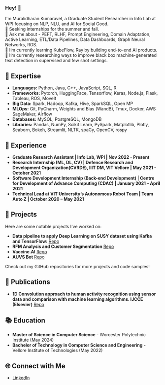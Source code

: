 ### Hey! 👋

<!--
**murali22chan/murali22chan** is a ✨ _special_ ✨ repository because its `README.md` (this file) appears on your GitHub profile.

Here are some ideas to get you started:

- 🔭 I’m currently working on ...
- 🌱 I’m currently learning ...
- 👯 I’m looking to collaborate on ...
- 🤔 I’m looking for help with ...
- 💬 Ask me about ...
- 📫 How to reach me: ...
- 😄 Pronouns: ...
- ⚡ Fun fact: ...
## 💼 Experience

- **Machine Learning Engineer** at XYZ Company (Year - Present)
  - Developed and deployed ML models for predicting customer behavior, resulting in a 20% increase in sales.
  - Collaborated with cross-functional teams to identify and implement ML opportunities across various business units.

- **Data Scientist Intern** at ABC Company (Year)
  - Conducted exploratory data analysis and developed predictive models for customer churn prediction.
  - Presented findings and recommendations to the management team, leading to a 15% reduction in churn rate.
-->



I'm Muralidharan Kumaravel, a Graduate Student Researcher in Info Lab at WPI focusing on NLP, NLU, and AI for Social Good. <br>
💼 Seeking internships for the summer and fall. <br>
💬 Ask me about - PEFT, RLHF, Prompt Engineering, Domain Adaptation, Active Learning, ETL/Data Pipelines, Data Dashboards, Graph Neural Networks, ROS. <br>
🌱 I’m currently learning KubeFlow, Ray by building end-to-end AI products. <br>
🔭 I’m currently researching ways to improve black box machine-generated text detection in supervised and few shot settings. 


## 🧠 Expertise
- **Languages:** Python, Java, C++, JavaScript, SQL, R
- **Frameworks:** Pytorch, HuggingFace, Tensorflow, Keras, Node.js, Flask, Tableau, ROS, MoveIt
- **Big Data:** Spark, Hadoop, Kafka, Hive, SparkSQL, Open MP
- **MLOps:** Git, PyCharm, Weights and Bias (WandB), Tmux, Docker, AWS SageMaker, Airflow
- **Databases:** MySQL, PostgreSQL, MongoDB
- **Libraries:** Pandas, NumPy, Scikit Learn, PySpark, Matplotlib, Plotly, Seaborn, Bokeh, Streamlit, NLTK, spaCy, OpenCV, rospy

## 🔭 Experience

- **Graduate Research Assistant | Info Lab, WPI | Nov 2022 - Present**  
- **Research Internship (ML, DL, CV) | Defence Research and Development Organization(CVRDE), IIIT DM, VIT Vellore | May 2021 - October 2021**  
- **Software Development Internship (Back-end Development) | Centre for Development of Advance Computing (CDAC) |  January 2021 – April 2021**
- **Technical Lead at VIT University’s Autonomous Robot Team | Team Auto Z | October 2020 – May 2021**


## 🚀 Projects

Here are some notable projects I've worked on:

- **Data pipeline to apply Deep Learning on SUSY dataset using Kafka and TensorFlow:** [Repo](https://github.com/murali22chan/Datapipeline-to-Apply-Deep-learning-on-SUSY-dataset-using-Kafka-and-TensorFlow)
- **RFM Analysis and Customer Segmentation** [Repo](https://github.com/murali22chan/RFM-Analysis-and-Customer-Segmentation)
- **Vaccine.AI** [Repo](https://github.com/murali22chan/Vaccine.AI)
- **AUVS Bot** [Repo](https://github.com/murali22chan/AUVS-Bot)


Check out my GitHub repositories for more projects and code samples!

## 📖 Publications
- **1D Convolution approach to human activity recognition using sensor data and comparison with machine learning algorithms. IJCCE (Elsevier)** [Repo](https://github.com/murali22chan/1D-Conv-on-HAR-IJCCE-Publication-) 

## 📚 Education

- **Master of Science in Computer Science** - Worcester Polytechnic Institute (May 2024)
- **Bachelor of Technology in Computer Science and Engineering** - Vellore Institute of Technologies (May 2022)



## 🌐 Connect with Me

- [LinkedIn](https://www.linkedin.com/in/muralidharan-k-cs/)




